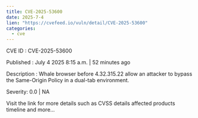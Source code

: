```yaml
--- 
title: CVE-2025-53600
date: 2025-7-4
lien: "https://cvefeed.io/vuln/detail/CVE-2025-53600"
categories:
  - cve
---
```


CVE ID : CVE-2025-53600

Published :  July 4
2025
8:15 a.m. | 52 minutes ago

Description : Whale browser before 4.32.315.22 allow an attacker to bypass the Same-Origin Policy in a dual-tab environment.

Severity: 0.0 | NA

Visit the link for more details
such as CVSS details
affected products
timeline
and more...
